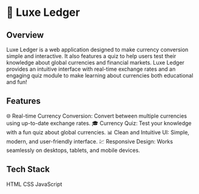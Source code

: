 # 💸 Luxe Ledger

##  Overview
Luxe Ledger is a web application designed to make currency conversion simple and interactive. It also features a quiz to help users test their knowledge about global currencies and financial markets. Luxe Ledger provides an intuitive interface with real-time exchange rates and an engaging quiz module to make learning about currencies both educational and fun!

## Features
🌐 Real-time Currency Conversion: Convert between multiple currencies using up-to-date exchange rates.
🎓 Currency Quiz: Test your knowledge with a fun quiz about global currencies.
📊 Clean and Intuitive UI: Simple, modern, and user-friendly interface.
💹 Responsive Design: Works seamlessly on desktops, tablets, and mobile devices.

## Tech Stack
HTML
CSS
JavaScript
